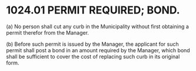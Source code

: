 1024.01 PERMIT REQUIRED; BOND.
==============================

​(a) No person shall cut any curb in the Municipality without first
obtaining a permit therefor from the Manager.

​(b) Before such permit is issued by the Manager, the applicant for such
permit shall post a bond in an amount required by the Manager, which
bond shall be sufficient to cover the cost of replacing such curb in its
original form.
